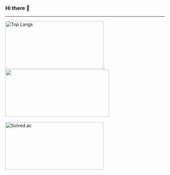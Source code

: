 ### Hi there 👋
<hr>

<div>
  <a href="https://github.com/cozy-hn">
    <img src="https://github-readme-stats.vercel.app/api/top-langs/?username=cozy-hn&layout=compact&theme=radical&hide_progress=true" alt="Top Langs" width="310" height="150"/>
  </a>
  &nbsp;&nbsp;&nbsp;
  <a href="https://github.com/anuraghazra/github-readme-stats">
    <img src="https://github-readme-stats.vercel.app/api?type=rect&text=RECT&fontAlign=30&fontSize=30&desc=Use%20theme&descAlign=60&descAlignY=50&theme=radical&username=cozy-hn" width="328" height="150" />
  </a>
</div>
<br>
<div>
  <a href="https://solved.ac/profile/jhk2721">
    <img src="http://mazassumnida.wtf/api/v2/generate_badge?boj=jhk2721" alt="Solved.ac" width="310" height="150"/>
  </a>
</div>

